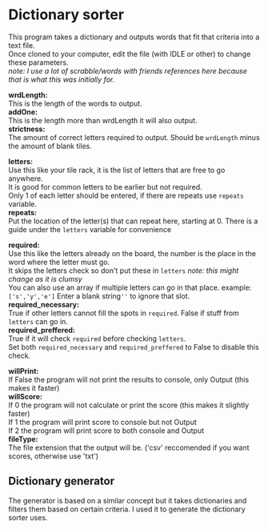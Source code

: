 # Dictionary sorter
This program takes a dictionary and outputs words that fit that criteria into a text file.  
Once cloned to your computer, edit the file (with IDLE or other) to change these parameters.  
_note: I use a lot of scrabble/words with friends references here because that is what this was initially for._

__wrdLength:__  
This is the length of the words to output.  
__addOne:__  
This is the length more than wrdLength it will also output.  
__strictness:__  
The amount of correct letters required to output.  Should be `wrdLength` minus the amount of blank tiles.

__letters:__  
Use this like your tile rack, it is the list of letters that are free to go anywhere.  
It is good for common letters to be earlier but not required.  
Only 1 of each letter should be entered, if there are repeats use `repeats` variable.  
__repeats:__  
Put the location of the letter(s) that can repeat here, starting at 0.
There is a guide under the `letters` variable for convenience

__required:__  
Use this like the letters already on the board, the number is the place in the word where the letter must go.  
It skips the letters check so don't put these in `letters` _note: this might change as it is clumsy_  
You can also use an array if multiple letters can go in that place. example: `['s','y','e']`
Enter a blank string`''` to ignore that slot.  
__required_necessary:__  
True if other letters cannot fill the spots in `required`. False if stuff from `letters` can go in.  
__required_preffered:__  
True if it will check `required` before checking `letters`.  
Set both `required_necessary` and `required_preffered` to False to disable this check.  

__willPrint:__  
If False the program will not print the results to console, only Output (this makes it faster)  
__willScore:__  
If 0 the program will not calculate or print the score (this makes it slightly faster)  
If 1 the program will print score to console but not Output  
If 2 the program will print score to both console and Output  
__fileType:__  
The file extension that the output will be. ('csv' reccomended if you want scores, otherwise use 'txt')


## Dictionary generator
The generator is based on a similar concept but it takes dictionaries and filters them based on certain criteria. I used it to generate the dictionary sorter uses. 
